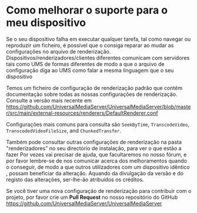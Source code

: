 # Como melhorar o suporte para o meu dispositivo

Se o seu dispositivo falha em executar qualquer tarefa, tal como navegar ou reproduzir um ficheiro, é possível que o consiga reparar ao mudar as configurações no arquivo de renderização. Dispositivos/renderizadores/clientes diferentes comunicam com servidores tais como UMS de formas diferentes de modo a que o arquivo de configuração diga ao UMS como falar a mesma linguagem que o seu dispositivo

Temos um ficheiro de configuração de renderização padrão que contém documentação sobre todas as nossas configurações de renderização. Consulte a versão mais recente em https://github.com/UniversalMediaServer/UniversalMediaServer/blob/master/src/main/external-resources/renderers/DefaultRenderer.conf

Configurações mais comuns para consulta são `SeekByTime`, `TranscodeVideo`, `TranscodedVideoFileSize`, and `ChunkedTransfer`.

Também pode consultar outras configurações de renderização na pasta  "renderizadores" no seu directório de instalação, para ver o que estão a fazer Por vezes vai precisar de ajuda, que facultaremos no nosso fórum, e por favor lembre-se de nos comunicar acerca dos melhoramentos quando o conseguir, de modo a que outros utilizadores com um dispositivo idêntico , possam beneficiar da alteração. Aquando da divulgação da versão e do registo das alterações, ser-lhe-ão atribuídos os créditos.

Se você tiver uma nova configuração de renderização para contribuir com o projeto, por favor crie um **Pull Request** no nosso repositório do GitHub https://github.com/UniversalMediaServer/UniversalMediaServer
